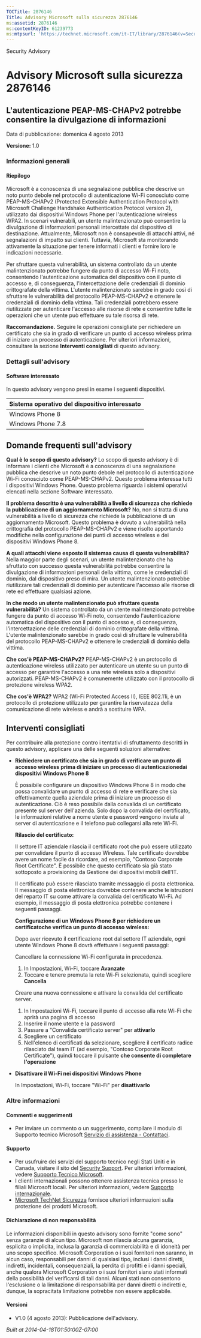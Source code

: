 ```yaml
---
TOCTitle: 2876146
Title: Advisory Microsoft sulla sicurezza 2876146
ms:assetid: 2876146
ms:contentKeyID: 61239773
ms:mtpsurl: 'https://technet.microsoft.com/it-IT/library/2876146(v=Security.10)'
---
```


Security Advisory

Advisory Microsoft sulla sicurezza 2876146
==========================================

L'autenticazione PEAP-MS-CHAPv2 potrebbe consentire la divulgazione di informazioni
-----------------------------------------------------------------------------------

Data di pubblicazione: domenica 4 agosto 2013

**Versione:** 1.0

### Informazioni generali

#### Riepilogo

Microsoft è a conoscenza di una segnalazione pubblica che descrive un noto punto debole nel protocollo di autenticazione Wi-Fi conosciuto come PEAP-MS-CHAPv2 (Protected Extensible Authentication Protocol with Microsoft Challenge Handshake Authentication Protocol version 2), utilizzato dai dispositivi Windows Phone per l'autenticazione wireless WPA2. In scenari vulnerabili, un utente malintenzionato può consentire la divulgazione di informazioni personali intercettate dal dispositivo di destinazione. Attualmente, Microsoft non è consapevole di attacchi attivi, né segnalazioni di impatto sui clienti. Tuttavia, Microsoft sta monitorando attivamente la situazione per tenere informati i clienti e fornire loro le indicazioni necessarie.

Per sfruttare questa vulnerabilità, un sistema controllato da un utente malintenzionato potrebbe fungere da punto di accesso Wi-Fi noto, consentendo l'autenticazione automatica del dispositivo con il punto di accesso e, di conseguenza, l'intercettazione delle credenziali di dominio crittografate della vittima. L'utente malintenzionato sarebbe in grado così di sfruttare le vulnerabilità del protocollo PEAP-MS-CHAPv2 e ottenere le credenziali di dominio della vittima. Tali credenziali potrebbero essere riutilizzate per autenticare l'accesso alle risorse di rete e consentire tutte le operazioni che un utente può effettuare su tale risorsa di rete.

**Raccomandazione.** Seguire le operazioni consigliate per richiedere un certificato che sia in grado di verificare un punto di accesso wireless prima di iniziare un processo di autenticazione. Per ulteriori informazioni, consultare la sezione **Interventi consigliati** di questo advisory.

### Dettagli sull'advisory

#### Software interessato

In questo advisory vengono presi in esame i seguenti dispositivi.

| Sistema operativo del dispositivo interessato |
|-----------------------------------------------|
| Windows Phone 8                               |
| Windows Phone 7.8                             |

Domande frequenti sull'advisory
-------------------------------

<span></span>
**Qual è lo scopo di questo advisory?**
Lo scopo di questo advisory è di informare i clienti che Microsoft è a conoscenza di una segnalazione pubblica che descrive un noto punto debole nel protocollo di autenticazione Wi-Fi conosciuto come PEAP-MS-CHAPv2. Questo problema interessa tutti i dispositivi Windows Phone. Questo problema riguarda i sistemi operativi elencati nella sezione Software interessato.

**Il problema descritto è una vulnerabilità a livello di sicurezza che richiede la pubblicazione di un aggiornamento Microsoft?**
No, non si tratta di una vulnerabilità a livello di sicurezza che richiede la pubblicazione di un aggiornamento Microsoft. Questo problema è dovuto a vulnerabilità nella crittografia del protocollo PEAP-MS-CHAPv2 e viene risolto apportando modifiche nella configurazione dei punti di accesso wireless e dei dispositivi Windows Phone 8.

**A quali attacchi viene esposto il** **sistemaa causa di questa vulnerabilità?**
Nella maggior parte degli scenari, un utente malintenzionato che ha sfruttato con successo questa vulnerabilità potrebbe consentire la divulgazione di informazioni personali della vittima, come le credenziali di dominio, dal dispositivo preso di mira. Un utente malintenzionato potrebbe riutilizzare tali credenziali di dominio per autenticare l'accesso alle risorse di rete ed effettuare qualsiasi azione.

**In che modo un utente malintenzionato può sfruttare questa vulnerabilità?**
Un sistema controllato da un utente malintenzionato potrebbe fungere da punto di accesso Wi-Fi noto, consentendo l'autenticazione automatica del dispositivo con il punto di accesso e, di conseguenza, l'intercettazione delle credenziali di dominio crittografate della vittima. L'utente malintenzionato sarebbe in grado così di sfruttare le vulnerabilità del protocollo PEAP-MS-CHAPv2 e ottenere le credenziali di dominio della vittima.

**Che cos'è PEAP-MS-CHAPv2?**
PEAP-MS-CHAPv2 è un protocollo di autenticazione wireless utilizzato per autenticare un utente su un punto di accesso per garantire l'accesso a una rete wireless solo a dispositivi autorizzati. PEAP-MS-CHAPv2 è comunemente utilizzato con il protocollo di protezione wireless WPA2.

**Che cos'è WPA2?**
WPA2 (Wi-Fi Protected Access II), IEEE 802.11i, è un protocollo di protezione utilizzato per garantire la riservatezza della comunicazione di rete wireless e andrà a sostituire WPA.

Interventi consigliati
----------------------

<span></span>
Per contribuire alla protezione contro i tentativi di sfruttamento descritti in questo advisory, applicare una delle seguenti soluzioni alternative:

-   **Richiedere un certificato che sia in grado di verificare un punto di accesso wireless** **prima di iniziare un processo di autenticazionedai dispositivi Windows Phone 8**

    È possibile configurare un dispositivo Windows Phone 8 in modo che possa convalidare un punto di accesso di rete e verificare che sia effettivamente quella aziendale prima di iniziare un processo di autenticazione. Ciò è reso possibile dalla convalida di un certificato presente sul server dell'azienda. Solo dopo la convalida del certificato, le informazioni relative a nome utente e password vengono inviate al server di autenticazione e il telefono può collegarsi alla rete Wi-Fi.

    **Rilascio del certificato:**

    Il settore IT aziendale rilascia il certificato root che può essere utilizzato per convalidare il punto di accesso Wireless. Tale certificato dovrebbe avere un nome facile da ricordare, ad esempio, "Contoso Corporate Root Certificate". È possibile che questo certificato sia già stato sottoposto a provisioning da Gestione dei dispositivi mobili dell'IT.

    Il certificato può essere rilasciato tramite messaggio di posta elettronica. Il messaggio di posta elettronica dovrebbe contenere anche le istruzioni del reparto IT su come attivare la convalida del certificato Wi-Fi. Ad esempio, il messaggio di posta elettronica potrebbe contenere i seguenti passaggi.

    **Configurazione di un Windows Phone 8 per richiedere un** **certificatoche verifica un** **punto di accesso** **wireless:**

    Dopo aver ricevuto il certificazione root dal settore IT aziendale, ogni utente Windows Phone 8 dovrà effettuare i seguenti passaggi:

    Cancellare la connessione Wi-Fi configurata in precedenza.

    1.  In Impostazioni, Wi-Fi, toccare **Avanzate**
    2.  Toccare e tenere premuta la rete Wi-Fi selezionata, quindi scegliere **Cancella**

    Creare una nuova connessione e attivare la convalida del certificato server.

    1.  In Impostazioni Wi-Fi, toccare il punto di accesso alla rete Wi-Fi che aprirà una pagina di accesso
    2.  Inserire il nome utente e la password
    3.  Passare a "Convalida certificato server" per **attivarlo**
    4.  Scegliere un certificato
    5.  Nell'elenco di certificati da selezionare, scegliere il certificato radice rilasciato dal team IT (ad esempio, "Contoso Corporate Root Certificate"), quindi toccare il pulsante **che consente di completare l'operazione**

-   **Disattivare il Wi-Fi nei dispositivi Windows** **Phone**

    In Impostazioni, Wi-Fi, toccare "Wi-Fi" per **disattivarlo**

### Altre informazioni

#### Commenti e suggerimenti

-   Per inviare un commento o un suggerimento, compilare il modulo di Supporto tecnico Microsoft [Servizio di assistenza - Contattaci](http://support.microsoft.com/kb/?scid=sw;en;1257&showpage=1&ws=technet&sd=tech).

#### Supporto

-   Per usufruire dei servizi del supporto tecnico negli Stati Uniti e in Canada, visitare il sito del [Security Support](https://consumersecuritysupport.microsoft.com/default.aspx?mkt=it-it). Per ulteriori informazioni, vedere [Supporto Tecnico Microsoft](http://support.microsoft.com/?ln=it).
-   I clienti internazionali possono ottenere assistenza tecnica presso le filiali Microsoft locali. Per ulteriori informazioni, vedere [Supporto internazionale](http://support.microsoft.com/common/international.aspx).
-   [Microsoft TechNet Sicurezza](http://technet.microsoft.com/it-it/security/default.aspx) fornisce ulteriori informazioni sulla protezione dei prodotti Microsoft.

#### Dichiarazione di non responsabilità

Le informazioni disponibili in questo advisory sono fornite "come sono" senza garanzie di alcun tipo. Microsoft non rilascia alcuna garanzia, esplicita o implicita, inclusa la garanzia di commerciabilità e di idoneità per uno scopo specifico. Microsoft Corporation o i suoi fornitori non saranno, in alcun caso, responsabili per danni di qualsiasi tipo, inclusi i danni diretti, indiretti, incidentali, consequenziali, la perdita di profitti e i danni speciali, anche qualora Microsoft Corporation o i suoi fornitori siano stati informati della possibilità del verificarsi di tali danni. Alcuni stati non consentono l'esclusione o la limitazione di responsabilità per danni diretti o indiretti e, dunque, la sopracitata limitazione potrebbe non essere applicabile.

#### Versioni

-   V1.0 (4 agosto 2013): Pubblicazione dell'advisory.

*Built at 2014-04-18T01:50:00Z-07:00*
